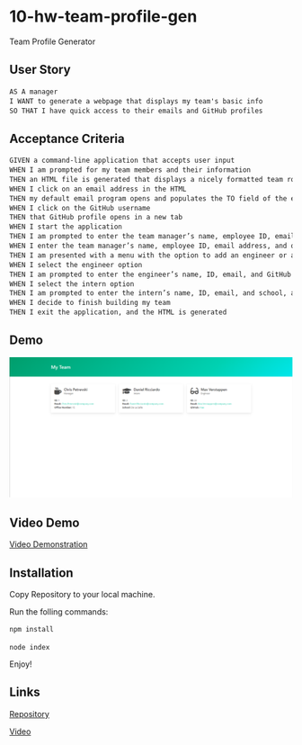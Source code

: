# 10-hw-team-profile-gen
Team Profile Generator

## User Story

```md
AS A manager
I WANT to generate a webpage that displays my team's basic info
SO THAT I have quick access to their emails and GitHub profiles
```

## Acceptance Criteria

```md
GIVEN a command-line application that accepts user input
WHEN I am prompted for my team members and their information
THEN an HTML file is generated that displays a nicely formatted team roster based on user input
WHEN I click on an email address in the HTML
THEN my default email program opens and populates the TO field of the email with the address
WHEN I click on the GitHub username
THEN that GitHub profile opens in a new tab
WHEN I start the application
THEN I am prompted to enter the team manager’s name, employee ID, email address, and office number
WHEN I enter the team manager’s name, employee ID, email address, and office number
THEN I am presented with a menu with the option to add an engineer or an intern or to finish building my team
WHEN I select the engineer option
THEN I am prompted to enter the engineer’s name, ID, email, and GitHub username, and I am taken back to the menu
WHEN I select the intern option
THEN I am prompted to enter the intern’s name, ID, email, and school, and I am taken back to the menu
WHEN I decide to finish building my team
THEN I exit the application, and the HTML is generated
```

## Demo

<img src="./assets/img/demo.png"/>

## Video Demo

<a href="https://watch.screencastify.com/v/tTn5DG7AqmBz96oOObWf" target="_blank">Video Demonstration</a>

## Installation

Copy Repository to your local machine.

Run the folling commands:

```
npm install

node index
```

Enjoy!

## Links

<a href="https://github.com/CPetrevski/10-hw-team-profile-gen" target="_blank">Repository</a>

<a href="https://watch.screencastify.com/v/tTn5DG7AqmBz96oOObWf" target="_blank">Video</a>